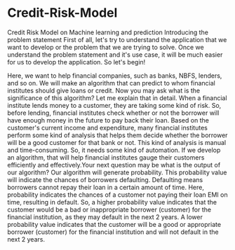 # Credit-Risk-Model
Credit Risk Model on Machine learning and prediction
Introducing the problem statement
First of all, let's try to understand the application that we want to develop or the problem that we are trying to solve. Once we understand the problem statement and it's use case, it will be much easier for us to develop the application. So let's begin!

Here, we want to help financial companies, such as banks, NBFS, lenders, and so on. We will make an algorithm that can predict to whom financial institutes should give loans or credit. Now you may ask what is the significance of this algorithm? Let me explain that in detail. When a financial institute lends money to a customer, they are taking some kind of risk. So, before lending, financial institutes check whether or not the borrower will have enough money in the future to pay back their loan. Based on the customer's current income and expenditure, many financial institutes perform some kind of analysis that helps them decide whether the borrower will be a good customer for that bank or not. This kind of analysis is manual and time-consuming. So, it needs some kind of automation. If we develop an algorithm, that will help financial institutes gauge their customers efficiently and effectively.Your next question may be what is the output of our algorithm? Our algorithm will generate probability. This probability value will indicate the chances of borrowers defaulting. Defaulting means borrowers cannot repay their loan in a certain amount of time. Here, probability indicates the chances of a customer not paying their loan EMI on time, resulting in default. So, a higher probability value indicates that the customer would be a bad or inappropriate borrower (customer) for the financial institution, as they may default in the next 2 years. A lower probability value indicates that the customer will be a good or appropriate borrower (customer) for the financial institution and will not default in the next 2 years.
